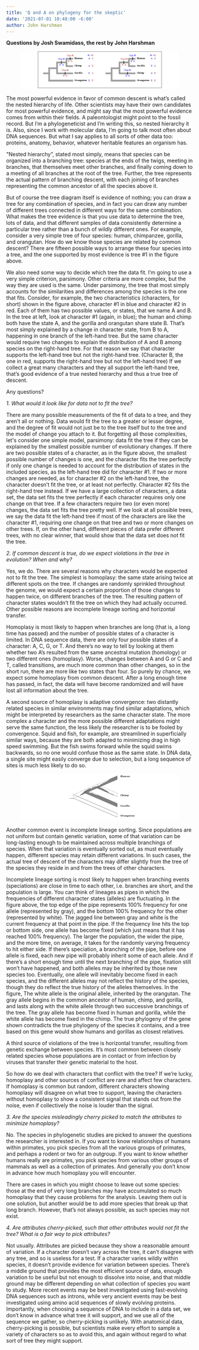 ```yaml
---
title: 'Q and A on phylogeny for the skeptic'
date: '2021-07-01 10:48:00 -6:00'
author: John Harshman
---
```


<strong>Questions by Josh Swamidass, the rest by John Harshman</strong> 

<figure>
<img src="/uploads/2021/cladograms.png" alt="figure 1">
</figure> 
<P>

The most powerful evidence in favor of common descent is what’s called the nested hierarchy of life. Other scientists may have their own candidates for most powerful evidence, and might say that the most powerful evidence comes from within their fields. A paleontologist might point to the fossil record. But I’m a phylogeneticist and I’m writing this, so nested hierarchy it is. Also, since I work with molecular data, I’m going to talk most often about DNA sequences. But what I say applies to all sorts of other data too: proteins, anatomy, behavior, whatever heritable features an organism has.
<p>

 "Nested hierarchy”, stated most simply, means that species can be organized into a branching tree: species at the ends of the twigs, meeting in branches, that themselves meet other branches, and finally coming down to a meeting of all branches at the root of the tree. Further, the tree represents the actual pattern of branching descent, with each joining of branches representing the common ancestor of all the species above it.
<p>

But of course the tree diagram itself is evidence of nothing; you can draw a tree for any combination of species, and in fact you can draw any number of different trees connected in different ways for the same combination. What makes the tree evidence is that you use data to determine the tree, lots of data, and that different samples of data consistently determine a particular tree rather than a bunch of wildly different ones. For example, consider a very simple tree of four species: human, chimpanzee, gorilla, and orangutan. How do we know those species are related by common descent? There are fifteen possible ways to arrange these four species into a tree, and the one supported by most evidence is tree #1 in the figure above.
<p>

We also need some way to decide which tree the data fit. I’m going to use a very simple criterion, parsimony. Other criteria are more complex, but the way they are used is the same. Under parsimony, the tree that most simply accounts for the similarities and differences among the species is the one that fits. Consider, for example, the two characteristics (characters, for short) shown in the figure above, character #1 in blue and character #2 in red. Each of them has two possible values, or states, that we name A and B. In the tree at left, look at character #1 (again, in blue); the human and chimp both have the state A, and the gorilla and orangutan share state B. That’s  most simply explained by a change in character state, from B to A, happening in one branch of the left-hand tree. But the same character would require two changes to explain the distribution of A and B among species on the right-hand tree. For that reason we say that character supports the left-hand tree but not the right-hand tree. (Character B, the one in red, supports the right-hand tree but not the left-hand tree) If we collect a great many characters and they all support the left-hand tree, that’s good evidence of a true nested hierarchy and thus a true tree of descent.
<p>

Any questions? 

<!--more-->
 
<p>

<em>1. What would it look like for data not to fit the tree?</em>
<p>

There are many possible measurements of the fit of data to a tree, and they aren’t all or nothing. Data would fit the tree to a greater or lesser degree, and the degree of fit would not just be to the tree itself but to the tree and the model of change you attach to it. But forgetting all those complexities, let's consider one simple model, parsimony: data fit the tree if they can be explained by the smallest possible number of evolutionary changes. If there are two possible states of a character, as in the figure above, the smallest possible number of changes is one, and the character fits the tree perfectly if only one change is needed to account for the distribution of states in the included species, as the left-hand tree did for character #1. If two or more changes are needed, as for character #2 on the left-hand tree, the character doesn’t fit the tree, or at least not perfectly. Character #2 fits the right-hand tree instead. If we have a large collection of characters, a data set, the data set fits the tree perfectly if each character requires only one change on that tree. If a few characters require two (or even more) changes, the data set fits the tree pretty well. If we look at all possible trees, we say the data fit the left-hand tree  if most of the characters are like the character #1, requiring one change on that tree and two or more changes on other trees. If, on the other hand, different pieces of data prefer different trees, with no clear winner, that would show that the data set does not fit the tree.
<p>
 
<em>2. If common descent is true, do we expect violations in the tree in evolution? When and why?</em>
 <p>

Yes, we do. There are several reasons why characters would be expected not  to fit the tree. The simplest is homoplasy: the same state arising twice at different spots on the tree. If changes are randomly sprinkled throughout the genome, we would expect a certain proportion of those changes to happen twice, on different branches of the tree. The resulting pattern of character states wouldn’t fit the tree on which they had actually occurred. Other possible reasons are incomplete lineage sorting and horizontal transfer.
 <p>

Homoplasy is most likely to happen when branches are long (that is, a long time has passed) and the number of possible states of a character is limited. In DNA sequence data, there are only four possible states of a character: A, C, G, or T. And there’s no way to tell by looking at them whether two A’s resulted from the same ancestral mutation (homology) or two different ones (homoplasy). Worse, changes between A and G or C and T, called transitions, are much more common than other changes, so in the short run, there are more like two states than four. So purely by chance, we expect some homoplasy from common descent. After a long enough time has passed, in fact, the data will have become randomized and will have lost all information about the tree.
 <p>

A second source of homoplasy is adaptive convergence: two distantly related species in similar environments may find similar adaptations, which might be interpreted by researchers as the same character state. The more complex a character and the more possible different adaptations might serve the same function, the less likely the researcher is to be fooled by convergence. Squid and fish, for example, are streamlined in superficially similar ways, because they are both adapted to minimizing drag in high speed swimming. But the fish swims forward while the squid swims backwards, so no one would confuse those as the same state. In DNA data, a single site might easily converge due to selection, but a long sequence of sites is much less likely to do so.
<p>

<figure>
<img src="/uploads/2021/ILS.png" alt="figure 2">
</figure>
 <P>
 
Another common event is incomplete lineage sorting. Since populations are not uniform but contain genetic variation, some of that variation can be long-lasting enough to be maintained across multiple branchings of species. When that variation is eventually sorted out, as must eventually happen, different species may retain different variations. In such cases, the actual tree of descent of the characters may differ slightly from the tree of the species they reside in and from the trees of other characters. 
 <p>

Incomplete lineage sorting is most likely to happen when branching events (speciations) are close in time to each other, i.e. branches are short, and the population is large. You can think of lineages as pipes in which the frequencies of different character states (alleles) are fluctuating. In the figure above, the top edge of the pipe represents 100% frequency for one allele (represented by gray), and the bottom 100% frequency for the other (represented by white). The jagged line between gray and white is the current frequency at that point in the pipe. If the frequency line hits the top or bottom side, one allele has become fixed (which just means that it has reached 100% frequency). The larger the population, the wider the pipe, and the more time, on average, it takes for the randomly varying frequency to hit either side. If there’s speciation, a branching of the pipe, before one allele is fixed, each new pipe will probably inherit some of each allele. And if there’s a short enough time until the next branching of the pipe, fixation still won’t have happened, and both alleles may be inherited by those new species too. Eventually, one allele will inevitably become fixed in each species, and the different alleles may not reflect the history of the species, though they do reflect the true history of the alleles themselves. In the figure, The white allele is the original allele, inherited by the orangutan. The gray allele begins in the common ancestor of human, chimp, and gorilla, and lasts along with the white allele through two successive branchings of the tree. The gray allele has become fixed in human and gorilla, while the white allele has become fixed in the chimp. The true phylogeny of the gene shown contradicts the true phylogeny of the species it contains, and a tree based on this gene would show humans and gorillas as closest relatives.
 <p>

A third source of violations of the tree is horizontal transfer, resulting from genetic exchange between species. It’s most common between closely related species whose populations are in contact or from infection by viruses that transfer their genetic material to the host.
 <p>

So how do we deal with characters that conflict with the tree? If we’re lucky, homoplasy and other sources of conflict are rare and affect few characters. If homoplasy is common but random, different characters showing homoplasy will disagree on what tree to support, leaving the characters without homoplasy to show a consistent signal that stands out from the noise, even if collectively the noise is louder than the signal.
 <p>

<em>3. Are the species misleadingly cherry picked to match the attributes to minimize homoplasy?</em>
 <p>

No. The species in phylogenetic studies are picked to answer the questions the researcher is interested in. If you want to know relationships of humans within primates, you pick species from all the various groups of primates, and perhaps a rodent or two for an outgroup. If you want to know whether humans really are primates, you pick species from various other groups of mammals as well as a collection of primates. And generally you don’t know in advance how much homoplasy you will encounter.
 <p>

There are cases in which you might choose to leave out some species: those at the end of very long branches may have accumulated so much homoplasy that they cause problems for the analysis. Leaving them out is one solution, but another would be to add more species that break up that long branch. However, that’s not always possible, as such species may not exist.
 <p>

<em>4. Are attributes cherry-picked, such that other attributes would not fit the tree? What is a fair way to pick attributes?</em>
 <p>

Not usually. Attributes are picked because they show a reasonable amount of variation. If a character doesn’t vary across the tree, it can’t disagree with any tree, and so is useless for a test. If a character varies wildly within species, it doesn’t provide evidence for variation between species. There’s a middle ground that provides the most efficient source of data, enough variation to be useful but not enough to dissolve into noise, and that middle ground may be different depending on what collection of species you want to study. More recent events may be best investigated using fast-evolving DNA sequences such as introns, while very ancient events may be best investigated using amino acid sequences of slowly evolving proteins. Importantly, when choosing a sequence of DNA to include in a data set, we don’t know in advance what tree it will support, and we use all of the sequence we gather, so cherry-picking is unlikely. With anatomical data, cherry-picking is possible, but scientists make every effort to sample a variety of characters so as to avoid this, and again without regard to what sort of tree they might support. 
